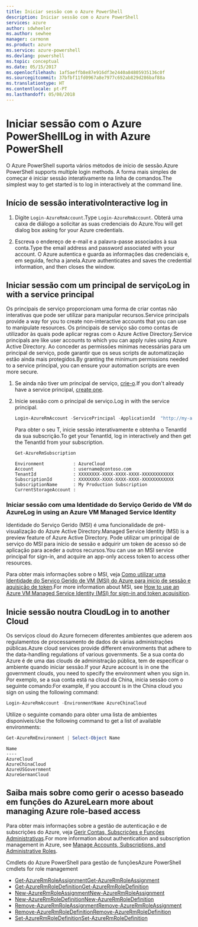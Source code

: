 ```yaml
---
title: Iniciar sessão com o Azure PowerShell
description: Iniciar sessão com o Azure PowerShell
services: azure
author: sdwheeler
ms.author: sewhee
manager: carmonm
ms.product: azure
ms.service: azure-powershell
ms.devlang: powershell
ms.topic: conceptual
ms.date: 05/15/2017
ms.openlocfilehash: 1af5aeffb8e87e916df3e2440a84805935136c0f
ms.sourcegitcommit: 37bfbf11fd0967a8e7977c692ab829d286baf88a
ms.translationtype: HT
ms.contentlocale: pt-PT
ms.lasthandoff: 05/08/2018
---
```

# <a name="log-in-with-azure-powershell"></a><span data-ttu-id="3b8e5-103">Iniciar sessão com o Azure PowerShell</span><span class="sxs-lookup"><span data-stu-id="3b8e5-103">Log in with Azure PowerShell</span></span>

<span data-ttu-id="3b8e5-104">O Azure PowerShell suporta vários métodos de início de sessão.</span><span class="sxs-lookup"><span data-stu-id="3b8e5-104">Azure PowerShell supports multiple login methods.</span></span> <span data-ttu-id="3b8e5-105">A forma mais simples de começar é iniciar sessão interativamente na linha de comandos.</span><span class="sxs-lookup"><span data-stu-id="3b8e5-105">The simplest way to get started is to log in interactively at the command line.</span></span>

## <a name="interactive-log-in"></a><span data-ttu-id="3b8e5-106">Início de sessão interativo</span><span class="sxs-lookup"><span data-stu-id="3b8e5-106">Interactive log in</span></span>

1. <span data-ttu-id="3b8e5-107">Digite `Login-AzureRmAccount`.</span><span class="sxs-lookup"><span data-stu-id="3b8e5-107">Type `Login-AzureRmAccount`.</span></span> <span data-ttu-id="3b8e5-108">Obterá uma caixa de diálogo a solicitar as suas credenciais do Azure.</span><span class="sxs-lookup"><span data-stu-id="3b8e5-108">You will get dialog box asking for your Azure credentials.</span></span>

2. <span data-ttu-id="3b8e5-109">Escreva o endereço de e-mail e a palavra-passe associados à sua conta.</span><span class="sxs-lookup"><span data-stu-id="3b8e5-109">Type the email address and password associated with your account.</span></span> <span data-ttu-id="3b8e5-110">O Azure autentica e guarda as informações das credenciais e, em seguida, fecha a janela.</span><span class="sxs-lookup"><span data-stu-id="3b8e5-110">Azure authenticates and saves the credential information, and then closes the window.</span></span>

## <a name="log-in-with-a-service-principal"></a><span data-ttu-id="3b8e5-111">Iniciar sessão com um principal de serviço</span><span class="sxs-lookup"><span data-stu-id="3b8e5-111">Log in with a service principal</span></span>

<span data-ttu-id="3b8e5-112">Os principais de serviço proporcionam uma forma de criar contas não interativas que pode ser utilizar para manipular recursos.</span><span class="sxs-lookup"><span data-stu-id="3b8e5-112">Service principals provide a way for you to create non-interactive accounts that you can use to manipulate resources.</span></span> <span data-ttu-id="3b8e5-113">Os principais de serviço são como contas de utilizador às quais pode aplicar regras com o Azure Active Directory.</span><span class="sxs-lookup"><span data-stu-id="3b8e5-113">Service principals are like user accounts to which you can apply rules using Azure Active Directory.</span></span> <span data-ttu-id="3b8e5-114">Ao conceder as permissões mínimas necessárias para um principal de serviço, pode garantir que os seus scripts de automatização estão ainda mais protegidos.</span><span class="sxs-lookup"><span data-stu-id="3b8e5-114">By granting the minimum permissions needed to a service principal, you can ensure your automation scripts are even more secure.</span></span>

1. <span data-ttu-id="3b8e5-115">Se ainda não tiver um principal de serviço, [crie-o](create-azure-service-principal-azureps.md).</span><span class="sxs-lookup"><span data-stu-id="3b8e5-115">If you don't already have a service principal, [create one](create-azure-service-principal-azureps.md).</span></span>

2. <span data-ttu-id="3b8e5-116">Inicie sessão com o principal de serviço.</span><span class="sxs-lookup"><span data-stu-id="3b8e5-116">Log in with the service principal.</span></span>

    ```powershell
    Login-AzureRmAccount -ServicePrincipal -ApplicationId  "http://my-app" -Credential $pscredential -TenantId $tenantid
    ```

    <span data-ttu-id="3b8e5-117">Para obter o seu T, inicie sessão interativamente e obtenha o TenantId da sua subscrição.</span><span class="sxs-lookup"><span data-stu-id="3b8e5-117">To get your TenantId, log in interactively and then get the TenantId from your subscription.</span></span>

    ```powershell
    Get-AzureRmSubscription
    ```

    ```
    Environment           : AzureCloud
    Account               : username@contoso.com
    TenantId              : XXXXXXXX-XXXX-XXXX-XXXX-XXXXXXXXXXXX
    SubscriptionId        : XXXXXXXX-XXXX-XXXX-XXXX-XXXXXXXXXXXX
    SubscriptionName      : My Production Subscription
    CurrentStorageAccount :
    ```

### <a name="log-in-using-an-azure-vm-managed-service-identity"></a><span data-ttu-id="3b8e5-118">Iniciar sessão com uma Identidade do Serviço Gerido de VM do Azure</span><span class="sxs-lookup"><span data-stu-id="3b8e5-118">Log in using an Azure VM Managed Service Identity</span></span>

<span data-ttu-id="3b8e5-119">Identidade do Serviço Gerido (MSI) é uma funcionalidade de pré-visualização do Azure Active Directory.</span><span class="sxs-lookup"><span data-stu-id="3b8e5-119">Managed Service Identity (MSI) is a preview feature of Azure Active Directory.</span></span> <span data-ttu-id="3b8e5-120">Pode utilizar um principal de serviço do MSI para início de sessão e adquirir um token de acesso só de aplicação para aceder a outros recursos.</span><span class="sxs-lookup"><span data-stu-id="3b8e5-120">You can use an MSI service principal for sign-in, and acquire an app-only access token to access other resources.</span></span>

<span data-ttu-id="3b8e5-121">Para obter mais informações sobre o MSI, veja [Como utilizar uma Identidade do Serviço Gerido de VM (MSI) do Azure para início de sessão e aquisição de token](/azure/active-directory/msi-how-to-get-access-token-using-msi).</span><span class="sxs-lookup"><span data-stu-id="3b8e5-121">For more information about MSI, see [How to use an Azure VM Managed Service Identity (MSI) for sign-in and token acquisition](/azure/active-directory/msi-how-to-get-access-token-using-msi).</span></span>

## <a name="log-in-to-another-cloud"></a><span data-ttu-id="3b8e5-122">Inicie sessão noutra Cloud</span><span class="sxs-lookup"><span data-stu-id="3b8e5-122">Log in to another Cloud</span></span>

<span data-ttu-id="3b8e5-123">Os serviços cloud do Azure fornecem diferentes ambientes que aderem aos regulamentos de processamento de dados de várias administrações públicas.</span><span class="sxs-lookup"><span data-stu-id="3b8e5-123">Azure cloud services provide different environments that adhere to the data-handling regulations of various governments.</span></span> <span data-ttu-id="3b8e5-124">Se a sua conta do Azure é de uma das clouds de administração pública, tem de especificar o ambiente quando iniciar sessão.</span><span class="sxs-lookup"><span data-stu-id="3b8e5-124">If your Azure account is in one the government clouds, you need to specify the environment when you sign in.</span></span> <span data-ttu-id="3b8e5-125">Por exemplo, se a sua conta está na cloud da China, inicia sessão com o seguinte comando:</span><span class="sxs-lookup"><span data-stu-id="3b8e5-125">For example, if you account is in the China cloud you sign on using the following command:</span></span>

```powershell
Login-AzureRmAccount -EnvironmentName AzureChinaCloud
```

<span data-ttu-id="3b8e5-126">Utilize o seguinte comando para obter uma lista de ambientes disponíveis:</span><span class="sxs-lookup"><span data-stu-id="3b8e5-126">Use the following command to get a list of available environments:</span></span>

```powershell
Get-AzureRmEnvironment | Select-Object Name
```

```
Name
----
AzureCloud
AzureChinaCloud
AzureUSGovernment
AzureGermanCloud
```

## <a name="learn-more-about-managing-azure-role-based-access"></a><span data-ttu-id="3b8e5-127">Saiba mais sobre como gerir o acesso baseado em funções do Azure</span><span class="sxs-lookup"><span data-stu-id="3b8e5-127">Learn more about managing Azure role-based access</span></span>

<span data-ttu-id="3b8e5-128">Para obter mais informações sobre a gestão de autenticação e de subscrições do Azure, veja [Gerir Contas, Subscrições e Funções Administrativas](/azure/active-directory/role-based-access-control-configure).</span><span class="sxs-lookup"><span data-stu-id="3b8e5-128">For more information about authentication and subscription management in Azure, see [Manage Accounts, Subscriptions, and Administrative Roles](/azure/active-directory/role-based-access-control-configure).</span></span>

<span data-ttu-id="3b8e5-129">Cmdlets do Azure PowerShell para gestão de funções</span><span class="sxs-lookup"><span data-stu-id="3b8e5-129">Azure PowerShell cmdlets for role management</span></span>

* [<span data-ttu-id="3b8e5-130">Get-AzureRmRoleAssignment</span><span class="sxs-lookup"><span data-stu-id="3b8e5-130">Get-AzureRmRoleAssignment</span></span>](/powershell/module/AzureRM.Resources/Get-AzureRmRoleAssignment)
* [<span data-ttu-id="3b8e5-131">Get-AzureRmRoleDefinition</span><span class="sxs-lookup"><span data-stu-id="3b8e5-131">Get-AzureRmRoleDefinition</span></span>](/powershell/module/AzureRM.Resources/Get-AzureRmRoleDefinition)
* [<span data-ttu-id="3b8e5-132">New-AzureRmRoleAssignment</span><span class="sxs-lookup"><span data-stu-id="3b8e5-132">New-AzureRmRoleAssignment</span></span>](/powershell/module/AzureRM.Resources/New-AzureRmRoleAssignment)
* [<span data-ttu-id="3b8e5-133">New-AzureRmRoleDefinition</span><span class="sxs-lookup"><span data-stu-id="3b8e5-133">New-AzureRmRoleDefinition</span></span>](/powershell/module/AzureRM.Resources/New-AzureRmRoleDefinition)
* [<span data-ttu-id="3b8e5-134">Remove-AzureRmRoleAssignment</span><span class="sxs-lookup"><span data-stu-id="3b8e5-134">Remove-AzureRmRoleAssignment</span></span>](/powershell/module/AzureRM.Resources/Remove-AzureRmRoleAssignment)
* [<span data-ttu-id="3b8e5-135">Remove-AzureRmRoleDefinition</span><span class="sxs-lookup"><span data-stu-id="3b8e5-135">Remove-AzureRmRoleDefinition</span></span>](/powershell/module/AzureRM.Resources/Remove-AzureRmRoleDefinition)
* [<span data-ttu-id="3b8e5-136">Set-AzureRmRoleDefinition</span><span class="sxs-lookup"><span data-stu-id="3b8e5-136">Set-AzureRmRoleDefinition</span></span>](/powershell/moduel/AzureRM.Resources/Set-AzureRmRoleDefinition)
